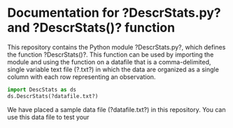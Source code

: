 # Documentation for ?DescrStats.py? and ?DescrStats()? function

This repository contains the Python module ?DescrStats.py?, which defines the
     function ?DescrStats()?. This function can be used by importing the module
     and using the function on a datafile that is a comma-delimited, single
     variable text file (?.txt?) in which the data are organized as a single
     column with each row representing an observation.
     
```python
import DescStats as ds
ds.DescrStats(?datafile.txt?)
```
We have placed a sample data file (?datafile.txt?) in this repository. You can use
     this data file to test your